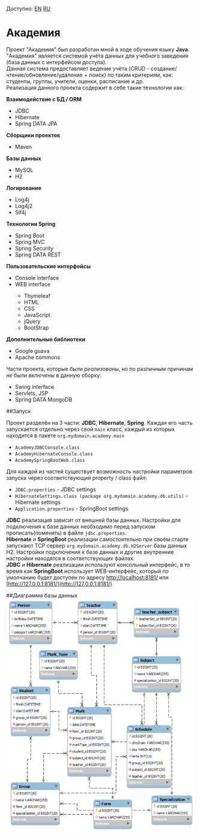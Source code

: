 Доступно: [EN](https://github.com/Igor-ua/Academy/blob/master/README.md) [RU](https://github.com/Igor-ua/Academy/blob/master/README_RU.md)

# Академия

Проект "Академия" был разработан мной в ходе обучения языку **Java**.
"Академия" является системой учёта данных для учебного заведения (база данных с интерфейсом доступа).
<br>Данная система предоставляет ведение учёта (CRUD - создание/чтение/обновление/удаление + поиск) по таким критериям, как: студенты, группы, учители, оценки, расписание и др. 
<br>Реализация данного проекта содержит в себе такие технологии как:

<p><strong>Взаимодействие с БД / ORM</strong></p>
<ul>
  <li>JDBC</li>
  <li>Hibernate</li>
  <li>Spring DATA JPA</li>
</ul>

<p><strong>Сборщики проектов</strong></p>
<ul>
  <li>Maven</li>
</ul>

<p><strong>Базы данных</strong></p>
<ul>
  <li>MySQL</li>
  <li>H2</li>
</ul>

<p><strong>Логирование</strong></p>
<ul>
  <li>Log4j</li>
  <li>Log4j2</li>
  <li>Slf4j</li>
</ul>

<p><strong>Технологии Spring</strong></p>
<ul>
  <li>Spring Boot</li>
  <li>Spring MVC</li>
  <li>Spring Security</li>
  <li>Spring DATA REST</li>
</ul>

<p><strong>Пользовательские интерфейсы</strong></p>
<ul>
  <li>Console interface</li>
  <li>WEB interface</li>
  <ul>
       <li>Thymeleaf</li>
       <li>HTML</li>
       <li>CSS</li>
       <li>JavaScript</li>
       <li>jQuery</li>
       <li>BootStrap</li>
  </ul>
</ul>

<p><strong>Дополнительные библиотеки</strong></p>
<ul>
  <li>Google guava</li>
  <li>Apache commons</li>
</ul>


Части проекта, которые <i>были реализованы</i>, но по различным причинам <i>не были включены</i> в данную сборку:

<ul>
  <li>Swing interface</li>
  <li>Servlets, JSP</li>
  <li>Spring DATA MongoDB</li>
</ul>

##Запуск

Проект разделён на 3 части: **JDBC**, **Hibernate**, **Spring**. Каждая его часть запускается отдельно через свой `main` класс, каждый из которых находится в пакете `org.mydomain.academy.main`
 
 + `AcademyJDBCConsole.class`
 + `AcademyHibernateConsole.class`
 + `AcademySpringBootWeb.class`
 
Для каждой из частей существует возможность настройки параметров запуска через соответствующий property / class файл: 

 + `JDBC.properties` - JDBC settings
 + `HibernateSettings.class (package org.mydomain.academy.db.utils)` - Hibernate settings
 + `Application.properties` - SpringBoot settings

**JDBC** реализация зависит от внешней базы данных. Настройки для подключения к базе данных необходимо перед запуском прописать(поменять) в файле `jdbc.properties`.<br>
**Hibernate** и **SpringBoot** реализации самостоятельно при своём старте запускают TCP сервер `org.mydomain.academy.db.H2Server` базы данных H2. Настройки подключения к базе данных и другие внутренние настройки находятся в соответствующих файлах.<br>
**JDBC** и **Hibernate** реализации используют консольный интерфейс, в то время как **SpringBoot** использует WEB-интерфейс, который по умолчанию будет доступен по адресу [http://localhost:8181/](http://localhost:8181/) или [http://127.0.0.1:8181/](http://127.0.0.1:8181/)

##Диаграмма базы данных
![DB diagram](https://raw.githubusercontent.com/Igor-ua/Academy/master/Academy_diagram.png "Academy db diagram")